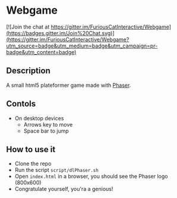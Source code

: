 # Webgame

[![Join the chat at https://gitter.im/FuriousCatInteractive/Webgame](https://badges.gitter.im/Join%20Chat.svg)](https://gitter.im/FuriousCatInteractive/Webgame?utm_source=badge&utm_medium=badge&utm_campaign=pr-badge&utm_content=badge)

## Description

A small html5 plateformer game made with [Phaser](http://phaser.io/).

## Contols

* On desktop devices
	* Arrows key to move
	* Space bar to jump

## How to use it

* Clone the repo
* Run the script `script/dlPhaser.sh`
* Open `index.html` in a browser, you should see the Phaser logo (800x600)
* Congratulate yourself, you'ra a genious!
